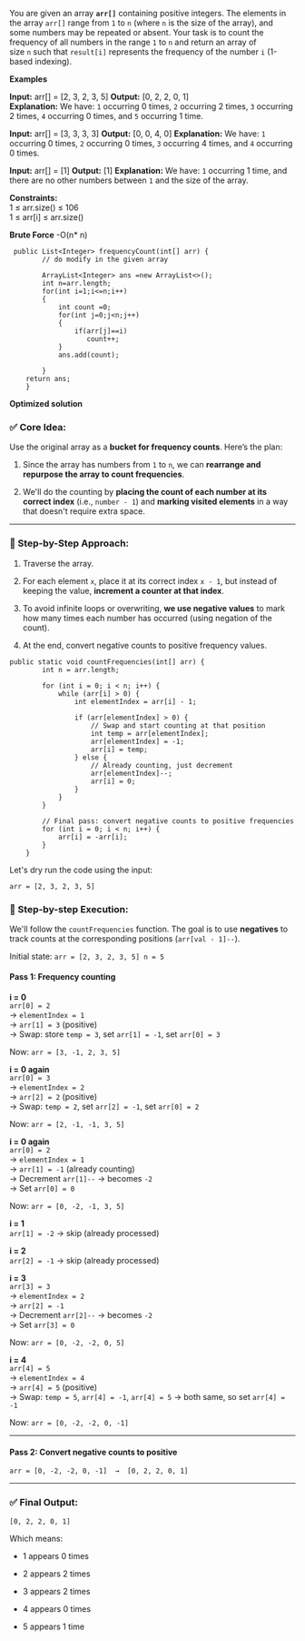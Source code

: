 You are given an array **`arr[]`** containing positive integers. The elements in the array `arr[]` range from `1` to `n` (where `n` is the size of the array), and some numbers may be repeated or absent. Your task is to count the frequency of all numbers in the range `1` to `n` and return an array of size `n` such that `result[i]` represents the frequency of the number `i` (1-based indexing).

**Examples**

**Input:** arr[] = [2, 3, 2, 3, 5]
**Output:** [0, 2, 2, 0, 1]  
**Explanation:** We have: `1` occurring 0 times, `2` occurring 2 times, `3` occurring 2 times, `4` occurring 0 times, and `5` occurring 1 time.

**Input:** arr[] = [3, 3, 3, 3]
**Output:** [0, 0, 4, 0]
**Explanation:** We have: `1` occurring 0 times, `2` occurring 0 times, `3` occurring 4 times, and `4` occurring 0 times.

**Input:** arr[] = [1]
**Output:** [1]
**Explanation:** We have: `1` occurring 1 time, and there are no other numbers between `1` and the size of the array.

**Constraints:**  
1 ≤ arr.size() ≤ 106  
1 ≤ arr[i] ≤ arr.size()

**Brute Force** -O(n* n)
```
 public List<Integer> frequencyCount(int[] arr) {
        // do modify in the given array
        
        ArrayList<Integer> ans =new ArrayList<>();
        int n=arr.length;
        for(int i=1;i<=n;i++)
        {
            int count =0;
            for(int j=0;j<n;j++)
            {
                if(arr[j]==i)
                   count++;
            }
            ans.add(count);
            
        }
    return ans;
    }
```

**Optimized solution**


### ✅ Core Idea:

Use the original array as a **bucket for frequency counts**. Here’s the plan:

1. Since the array has numbers from `1` to `n`, we can **rearrange and repurpose the array to count frequencies**.
    
2. We'll do the counting by **placing the count of each number at its correct index** (i.e., `number - 1`) and **marking visited elements** in a way that doesn't require extra space.
    

---

### 🔧 Step-by-Step Approach:

1. Traverse the array.
    
2. For each element `x`, place it at its correct index `x - 1`, but instead of keeping the value, **increment a counter at that index**.
    
3. To avoid infinite loops or overwriting, **we use negative values** to mark how many times each number has occurred (using negation of the count).
    
4. At the end, convert negative counts to positive frequency values.

```
public static void countFrequencies(int[] arr) {
        int n = arr.length;

        for (int i = 0; i < n; i++) {
            while (arr[i] > 0) {
                int elementIndex = arr[i] - 1;

                if (arr[elementIndex] > 0) {
                    // Swap and start counting at that position
                    int temp = arr[elementIndex];
                    arr[elementIndex] = -1;
                    arr[i] = temp;
                } else {
                    // Already counting, just decrement
                    arr[elementIndex]--;
                    arr[i] = 0;
                }
            }
        }

        // Final pass: convert negative counts to positive frequencies
        for (int i = 0; i < n; i++) {
            arr[i] = -arr[i];
        }
    }

```

Let's dry run the code using the input:
```
arr = [2, 3, 2, 3, 5]
```
### 🔄 Step-by-step Execution:

We'll follow the `countFrequencies` function. The goal is to use **negatives** to track counts at the corresponding positions (`arr[val - 1]--`).

Initial state:
`arr = [2, 3, 2, 3, 5] n = 5`

#### Pass 1: Frequency counting

**i = 0**  
`arr[0] = 2`  
→ `elementIndex = 1`  
→ `arr[1] = 3` (positive)  
→ Swap: store `temp = 3`, set `arr[1] = -1`, set `arr[0] = 3`

Now:
`arr = [3, -1, 2, 3, 5]`

**i = 0 again**  
`arr[0] = 3`  
→ `elementIndex = 2`  
→ `arr[2] = 2` (positive)  
→ Swap: `temp = 2`, set `arr[2] = -1`, set `arr[0] = 2`

Now:
`arr = [2, -1, -1, 3, 5]`

**i = 0 again**  
`arr[0] = 2`  
→ `elementIndex = 1`  
→ `arr[1] = -1` (already counting)  
→ Decrement `arr[1]--` → becomes `-2`  
→ Set `arr[0] = 0`

Now:
`arr = [0, -2, -1, 3, 5]`

**i = 1**  
`arr[1] = -2` → skip (already processed)

**i = 2**  
`arr[2] = -1` → skip (already processed)

**i = 3**  
`arr[3] = 3`  
→ `elementIndex = 2`  
→ `arr[2] = -1`  
→ Decrement `arr[2]--` → becomes `-2`  
→ Set `arr[3] = 0`

Now:
`arr = [0, -2, -2, 0, 5]`

**i = 4**  
`arr[4] = 5`  
→ `elementIndex = 4`  
→ `arr[4] = 5` (positive)  
→ Swap: `temp = 5`, `arr[4] = -1`, `arr[4] = 5` → both same, so set `arr[4] = -1`

Now:
`arr = [0, -2, -2, 0, -1]`

---

#### Pass 2: Convert negative counts to positive

`arr = [0, -2, -2, 0, -1]  →  [0, 2, 2, 0, 1]`

---

### ✅ Final Output:

`[0, 2, 2, 0, 1]`

Which means:

- 1 appears 0 times
    
- 2 appears 2 times
    
- 3 appears 2 times
    
- 4 appears 0 times
    
- 5 appears 1 time